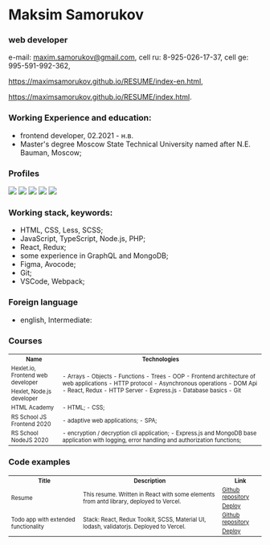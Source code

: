 # Maksim Samorukov
### web developer
e-mail: maxim.samorukov@gmail.com,
cell ru: 8-925-026-17-37,
cell ge: 995-591-992-362,

https://maximsamorukov.github.io/RESUME/index-en.html,

https://maximsamorukov.github.io/RESUME/index.html.

### Working Experience and education:
- frontend developer, 02.2021 - н.в.
- Master's degree Moscow State Technical University named after N.E. Bauman, Moscow;

### Profiles

[![](https://img.shields.io/static/v1?label=Github&message=Profile&logo=github&color=success&style=flat-square)](https://github.com/MaximSamorukov) [![](https://img.shields.io/static/v1?label=Hexlet&message=Profile&color=informational&style=flat-square)](https://ru.hexlet.io/u/maksim_ralph) [![](https://img.shields.io/static/v1?label=Codewars&message=Profile&logo=codewars&color=orange&style=flat-square)](https://www.codewars.com/users/Maxim%20Samorukov) [![](https://img.shields.io/static/v1?label=LinkedIn&message=Profile&logo=linkedin&color=blueviolet&style=flat-square)](https://www.linkedin.com/in/maxim-samorukov-a2b10691/) [![](https://img.shields.io/static/v1?label=Resume&message=english&color=informational&style=flat-square)](https://resume.io/r/sp3tFgS9X)

### Working stack, keywords:
- HTML, CSS, Less, SCSS;
- JavaScript, TypeScript, Node.js, PHP;
- React, Redux;
- some experience in GraphQL and MongoDB;
- Figma, Avocode;
- Git;
- VSCode, Webpack;

### Foreign language
- english, Intermediate:

### Courses

  <table style="font-size: 80%" width="100%">
    <tr>
      <th>Name</th>
      <th>Technologies</th>
    </tr>
    <tr>
      <td>Hexlet.io, Frontend web developer</td>
      <td rowspan="2">
        - Arrays
        - Objects
        - Functions
        - Trees
        - OOP
        - Frontend architecture of web applications
        - HTTP protocol
        - Asynchronous operations
        - DOM Api
        - React, Redux
        - HTTP Server
        - Express.js
        - Database basics
        - Git
      </td>
    </tr>
    <tr>
      <td>Hexlet, Node.js developer</td>
    </tr>
    <tr>
      <td>HTML Academy</td>
      <td>
        - HTML;
        - CSS;
      </td>
    </tr>
    <tr>
      <td>RS School JS Frontend 2020</td>
      <td>
        - adaptive web applications;
        - SPA;
      </td>
    </tr>
    <tr>
      <td>RS School NodeJS 2020</td>
      <td>
        - encryption / decryption cli application;
        - Express.js and MongoDB base application with logging, error handling and authorization functions;
      </td>
    </tr>
  </table>

### Code examples
  <table style="font-size: 80%" width="100%">
    <tr>
                <th>Title</th>
                <th>Description</th>
                <th>Link</th>
            </tr>
     <tr>
      <td rowspan="2">Resume</td>
      <td rowspan="2">This resume. Written in React with some elements from antd library, deployed to Vercel.</td>
      <td><a href="https://github.com/MaximSamorukov/react_resume">Github repository</a></td>
    </tr>
        <td><a href="https://react-resume-sandy.vercel.app/">Deploy </a></td>
    </tr>
    <tr>
      <td rowspan="2">Todo app with extended functionality</td>
      <td rowspan="2">Stack: React, Redux Toolkit, SCSS, Material UI, lodash, validatorjs. Deployed to Vercel.</td>
      <td><a href="https://github.com/MaximSamorukov/advanced_todo">Github repository</a></td>
    </tr>
        <td><a href="https://advanced-todo-iota.vercel.app/">Deploy </a></td>
    </tr>
  </table>


<!--
**MaximSamorukov/MaximSamorukov** is a ✨ _special_ ✨ repository because its `README.md` (this file) appears on your GitHub profile.

Here are some ideas to get you started:

- 🔭 I’m currently working on ...
- 🌱 I’m currently learning ...
- 👯 I’m looking to collaborate on ...
- 🤔 I’m looking for help with ...
- 💬 Ask me about ...
- 📫 How to reach me: ...
- 😄 Pronouns: ...
- ⚡ Fun fact: ...
-->
